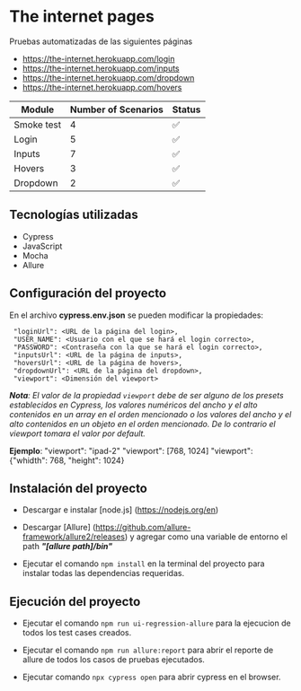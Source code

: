# The internet pages

Pruebas automatizadas de las siguientes páginas
- https://the-internet.herokuapp.com/login
- https://the-internet.herokuapp.com/inputs
- https://the-internet.herokuapp.com/dropdown
- https://the-internet.herokuapp.com/hovers 


Module           |Number of Scenarios  | Status                                                                |
| ----------------- |------------ |------------------------------------------------------------------ |
| Smoke test |4 | :white_check_mark: |
| Login |5 | :white_check_mark: |
| Inputs |7 | :white_check_mark: |
| Hovers |3 | :white_check_mark: |
| Dropdown |2 | :white_check_mark: |



## Tecnologías utilizadas

- Cypress
- JavaScript
- Mocha
- Allure

 ## Configuración del proyecto
 En el archivo **cypress.env.json** se pueden modificar la propiedades:

     "loginUrl": <URL de la página del login>,
     "USER_NAME": <Usuario con el que se hará el login correcto>,
     "PASSWORD": <Contraseña con la que se hará el login correcto>,
     "inputsUrl": <URL de la página de inputs>,
     "hoversUrl": <URL de la página de hovers>,
     "dropdownUrl": <URL de la página del dropdown>,
     "viewport": <Dimensión del viewport>

 ***Nota**: El valor de la propiedad `viewport` debe de ser alguno de los presets establecidos en Cypress, los valores numéricos del ancho y el alto contenidos en un array en el orden mencionado o los valores del ancho y el alto contenidos en un objeto en el orden mencionado. De lo contrario el viewport tomara el valor por default.*

**Ejemplo**:
    "viewport": "ipad-2"
    "viewport": [768, 1024]
    "viewport": {"whidth": 768, "height": 1024}

## Instalación del proyecto

 - Descargar e instalar [node.js] (https://nodejs.org/en)

 - Descargar [Allure] (https://github.com/allure-framework/allure2/releases) y agregar como una variable de entorno el path ***"[allure path]/bin"*** 

 - Ejecutar el comando `npm install` en la terminal del proyecto para instalar todas las dependencias requeridas.

 ## Ejecución del proyecto 

 - Ejecutar el comando `npm run ui-regression-allure` para la ejecucion de todos los test cases creados.

 - Ejecutar el comando `npm run allure:report` para abrir el reporte de allure de todos los casos de pruebas ejecutados.

 - Ejecutar comando `npx cypress open` para abrir cypress en el browser.
